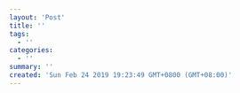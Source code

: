 ```yaml
---
layout: 'Post'
title: ''
tags:
  - ''
categories:
  - ''
summary: ''
created: 'Sun Feb 24 2019 19:23:49 GMT+0800 (GMT+08:00)'
---
```

